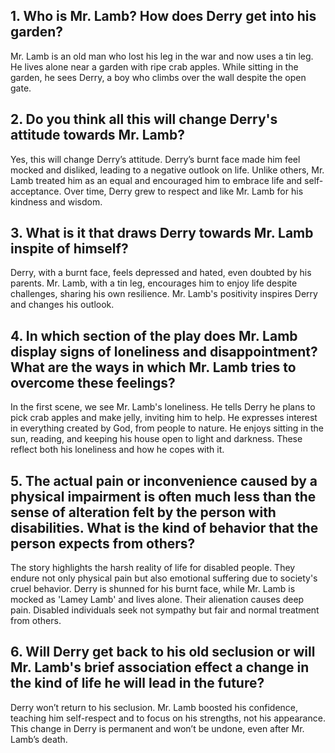 ## 1. Who is Mr. Lamb? How does Derry get into his garden?
Mr. Lamb is an old man who lost his leg in the war and now uses a tin leg. He lives alone near a garden with ripe crab apples. While sitting in the garden, he sees Derry, a boy who climbs over the wall despite the open gate.

## 2. Do you think all this will change Derry's attitude towards Mr. Lamb?
Yes, this will change Derry’s attitude. Derry’s burnt face made him feel mocked and disliked, leading to a negative outlook on life. Unlike others, Mr. Lamb treated him as an equal and encouraged him to embrace life and self-acceptance. Over time, Derry grew to respect and like Mr. Lamb for his kindness and wisdom.

## 3. What is it that draws Derry towards Mr. Lamb inspite of himself? 
Derry, with a burnt face, feels depressed and hated, even doubted by his parents. Mr. Lamb, with a tin leg, encourages him to enjoy life despite challenges, sharing his own resilience. Mr. Lamb's positivity inspires Derry and changes his outlook.

## 4. In which section of the play does Mr. Lamb display signs of loneliness and disappointment? What are the ways in which Mr. Lamb tries to overcome these feelings? 
In the first scene, we see Mr. Lamb's loneliness. He tells Derry he plans to pick crab apples and make jelly, inviting him to help. He expresses interest in everything created by God, from people to nature. He enjoys sitting in the sun, reading, and keeping his house open to light and darkness. These reflect both his loneliness and how he copes with it.

## 5. The actual pain or inconvenience caused by a physical impairment is often much less than the sense of alteration felt by the person with disabilities. What is the kind of behavior that the person expects from others? 
The story highlights the harsh reality of life for disabled people. They endure not only physical pain but also emotional suffering due to society's cruel behavior. Derry is shunned for his burnt face, while Mr. Lamb is mocked as 'Lamey Lamb' and lives alone. Their alienation causes deep pain. Disabled individuals seek not sympathy but fair and normal treatment from others.

## 6. Will Derry get back to his old seclusion or will Mr. Lamb's brief association effect a change in the kind of life he will lead in the future? 
Derry won’t return to his seclusion. Mr. Lamb boosted his confidence, teaching him self-respect and to focus on his strengths, not his appearance. This change in Derry is permanent and won’t be undone, even after Mr. Lamb’s death.
